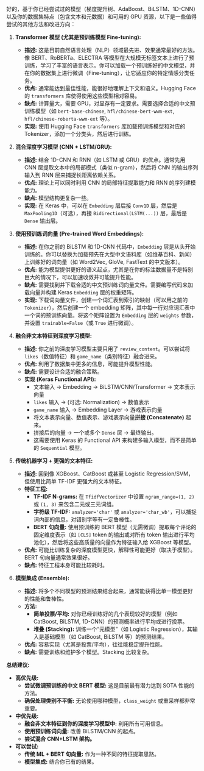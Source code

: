 好的，基于你已经尝试过的模型（梯度提升树、AdaBoost、BiLSTM、1D-CNN）以及你的数据集特点（包含文本和元数据）和可用的 GPU 资源，以下是一些值得尝试的其他方法和改进方向：

1.  **Transformer 模型 (尤其是预训练模型 Fine-tuning):**
    *   **描述:** 这是目前自然语言处理（NLP）领域最先进、效果通常最好的方法。像 BERT、RoBERTa、ELECTRA 等模型在大规模无标签文本上进行了预训练，学习了丰富的语言表示。你可以加载一个预训练好的中文模型，并在你的数据集上进行微调（Fine-tuning），让它适应你的特定情感分类任务。
    *   **优点:** 通常能达到最佳性能，能很好地理解上下文和语义。Hugging Face 的 `transformers` 库使得使用这些模型相对容易。
    *   **缺点:** 计算量大，需要 GPU，对显存有一定要求。需要选择合适的中文预训练模型（如 `bert-base-chinese`, `hfl/chinese-bert-wwm-ext`, `hfl/chinese-roberta-wwm-ext` 等）。
    *   **实现:** 使用 Hugging Face `transformers` 库加载预训练模型和对应的 Tokenizer，添加一个分类头，然后进行训练。

2.  **混合深度学习模型 (CNN + LSTM/GRU):**
    *   **描述:** 结合 1D-CNN 和 RNN（如 LSTM 或 GRU）的优点。通常先用 CNN 层提取文本中的局部模式（类似 n-gram），然后将 CNN 的输出序列输入到 RNN 层来捕捉长距离依赖关系。
    *   **优点:** 理论上可以同时利用 CNN 的局部特征提取能力和 RNN 的序列建模能力。
    *   **缺点:** 模型结构更复杂一些。
    *   **实现:** 在 Keras 中，可以在 `Embedding` 层后接 `Conv1D` 层，然后是 `MaxPooling1D`（可选），再接 `Bidirectional(LSTM(...))` 层，最后是 `Dense` 输出层。

3.  **使用预训练词向量 (Pre-trained Word Embeddings):**
    *   **描述:** 在你之前的 BiLSTM 和 1D-CNN 代码中，`Embedding` 层是从头开始训练的。你可以替换为加载预先在大型中文语料库（如维基百科、新闻）上训练好的词向量（如 Word2Vec, GloVe, FastText 的中文版本）。
    *   **优点:** 能为模型提供更好的语义起点，尤其是在你的标注数据量不是特别巨大的情况下，可以加速收敛并可能提升性能。
    *   **缺点:** 需要找到并下载合适的中文预训练词向量文件。需要编写代码来加载向量并构建 Keras `Embedding` 层的权重矩阵。
    *   **实现:** 下载词向量文件，创建一个词汇表到索引的映射（可以用之前的 `Tokenizer`），然后创建一个 embedding 矩阵，其中每一行对应词汇表中一个词的预训练向量。将这个矩阵设置为 `Embedding` 层的 `weights` 参数，并设置 `trainable=False`（或 `True` 进行微调）。

4.  **融合非文本特征到深度学习模型:**
    *   **描述:** 你之前的深度学习模型主要只用了 `review_content`。可以尝试将 `likes`（数值特征）和 `game_name`（类别特征）融合进来。
    *   **优点:** 利用了数据集中更多的信息，可能提升模型性能。
    *   **缺点:** 需要设计合适的融合策略。
    *   **实现 (Keras Functional API):**
        *   文本输入 -> Embedding -> BiLSTM/CNN/Transformer -> 文本表示向量
        *   `likes` 输入 -> (可选: Normalization) -> 数值表示
        *   `game_name` 输入 -> Embedding Layer -> 游戏表示向量
        *   将文本表示向量、数值表示、游戏表示向量**拼接 (Concatenate)** 起来。
        *   拼接后的向量 -> 一个或多个 `Dense` 层 -> 最终输出。
        *   这需要使用 Keras 的 Functional API 来构建多输入模型，而不是简单的 `Sequential` 模型。

5.  **传统机器学习 + 更强的文本特征:**
    *   **描述:** 回到像 XGBoost、CatBoost 或甚至 Logistic Regression/SVM，但使用比简单 TF-IDF 更强大的文本特征。
    *   **特征工程:**
        *   **TF-IDF N-grams:** 在 `TfidfVectorizer` 中设置 `ngram_range=(1, 2)` 或 `(1, 3)` 来包含二元或三元词组。
        *   **字符级 TF-IDF:** `analyzer='char'` 或 `analyzer='char_wb'`，可以捕捉词内部的信息，对错别字等有一定鲁棒性。
        *   **BERT 句向量:** 使用预训练的 BERT 模型（无需微调）提取每个评论的固定维度表示（如 `[CLS]` token 的输出或对所有 token 输出进行平均池化），然后将这些高质量的向量作为特征输入给 XGBoost 等模型。
    *   **优点:** 可能比训练复杂的深度模型更快，解释性可能更好（取决于模型）。BERT 句向量通常效果很好。
    *   **缺点:** 特征工程本身可能比较耗时。

6.  **模型集成 (Ensemble):**
    *   **描述:** 将多个不同模型的预测结果结合起来，通常能获得比单一模型更好的性能和鲁棒性。
    *   **方法:**
        *   **简单投票/平均:** 对你已经训练好的几个表现较好的模型（例如 CatBoost, BiLSTM, 1D-CNN）的预测概率进行平均或进行投票。
        *   **堆叠 (Stacking):** 训练一个“元模型”（如 Logistic Regression），其输入是基础模型（如 CatBoost, BiLSTM 等）的预测结果。
    *   **优点:** 容易实现（尤其是投票/平均），往往能稳定提升性能。
    *   **缺点:** 需要训练和维护多个模型。Stacking 比较复杂。

**总结建议:**

*   **高优先级:**
    *   **尝试微调预训练的中文 BERT 模型:** 这是目前最有潜力达到 SOTA 性能的方法。
    *   **确保处理类别不平衡:** 无论使用哪种模型，`class_weight` 或重采样都非常重要。
*   **中优先级:**
    *   **融合非文本特征到你的深度学习模型中:** 利用所有可用信息。
    *   **使用预训练词向量:** 改善 BiLSTM/CNN 的起点。
    *   **尝试混合 CNN+LSTM 架构。**
*   **可以尝试:**
    *   **传统 ML + BERT 句向量:** 作为一种不同的特征提取思路。
    *   **模型集成:** 结合你已有的结果。